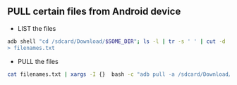 ## PULL certain files from Android device

- LIST the files

```sh
adb shell "cd /sdcard/Download/$SOME_DIR"; ls -l | tr -s ' ' | cut -d ' ' -f 8" \
> filenames.txt
```

- PULL the files

```sh
cat filenames.txt | xargs -I {}  bash -c "adb pull -a /sdcard/Download/$SOME_DIR/{}"
```
